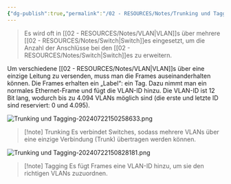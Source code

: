 ```yaml
---
{"dg-publish":true,"permalink":"/02 - RESOURCES/Notes/Trunking und Tagging/","tags":["netzwerk","hardware"],"noteIcon":"","updated":"2024-07-22T16:28:03.000+02:00"}
---
```


>Es wird oft in [[02 - RESOURCES/Notes/VLAN\|VLAN]]s über mehrere [[02 - RESOURCES/Notes/Switch\|Switch]]es eingesetzt, um die Anzahl der Anschlüsse bei den [[02 - RESOURCES/Notes/Switch\|Switch]]es zu erweitern.

Um verschiedene [[02 - RESOURCES/Notes/VLAN\|VLAN]]s über eine einzige Leitung zu versenden, muss man die Frames auseinanderhalten können. Die Frames erhalten ein „Label“: ein Tag. Dazu nimmt man ein normales Ethernet-Frame und fügt die VLAN-ID hinzu. Die VLAN-ID ist 12 Bit lang, wodurch bis zu 4.094 VLANs möglich sind (die erste und letzte ID sind reserviert: 0 und 4.095).


![Trunking und Tagging-20240722150258633.png](/img/user/02%20-%20RESOURCES/Files/IMG/Trunking%20und%20Tagging-20240722150258633.png)
>[!note] Trunking
> Es verbindet Switches, sodass mehrere VLANs über eine einzige Verbindung (Trunk) übertragen werden können.


![Trunking und Tagging-20240722150828181.png](/img/user/02%20-%20RESOURCES/Files/IMG/Trunking%20und%20Tagging-20240722150828181.png)
>[!note] Tagging
> Es fügt Frames eine VLAN-ID hinzu, um sie den richtigen VLANs zuzuordnen.
